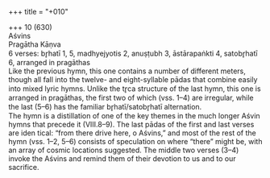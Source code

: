 +++
title = "+010"

+++
10 (630)  
Aśvins  
Pragātha Kāṇva  
6 verses: br̥hatī 1, 5, madhyejyotis 2, anuṣṭubh 3, āstārapaṅkti 4, satobr̥hatī 6, arranged  in pragāthas  
Like the previous hymn, this one contains a number of different meters, though all  fall into the twelve- and eight-syllable pādas that combine easily into mixed lyric  hymns. Unlike the tr̥ca structure of the last hymn, this one is arranged in pragāthas,  the first two of which (vss. 1–4) are irregular, while the last (5–6) has the familiar  br̥hatī/satobr̥hatī alternation.  
The hymn is a distillation of one of the key themes in the much longer Aśvin  hymns that precede it (VIII.8–9). The last pādas of the first and last verses are iden tical: “from there drive here, o Aśvins,” and most of the rest of the hymn (vss. 1–2, 5–6) consists of speculation on where “there” might be, with an array of cosmic  locations suggested. The middle two verses (3–4) invoke the Aśvins and remind  them of their devotion to us and to our sacrifice.  